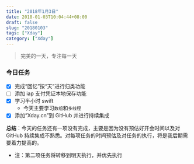 ```yaml
---
title: "2018年1月3日"
date: 2018-01-03T10:04:44+08:00
draft: false
slug: "20180103"
tags: ["Xday"]
category: ["Xday"]
---
```


> 完美的一天，专注每一天

### 今日任务

- [x] 完成“回忆”按“天”进行归类功能
- [ ] 添加 iap 支付凭证本地保存功能
- [x] 学习半小时 swift
  * 今天主要学习`数组`和`多线程`
- [x] 添加“Xday.cn”到 GitHub 并进行持续集成

**总结**：今天的任务还有一项没有完成，主要是因为没有预估好开会时间以及对 GitHub 持续集成不熟悉。对每项任务的时间预估及对任务的执行，将是我后期需要着力提高的。

* 注：第二项任务将转移到明天执行，并优先执行